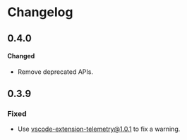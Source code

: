 # Changelog

## 0.4.0
#### Changed
- Remove deprecated APIs.

## 0.3.9
### Fixed 
- Use vscode-extension-telemetry@1.0.1 to fix a warning.
